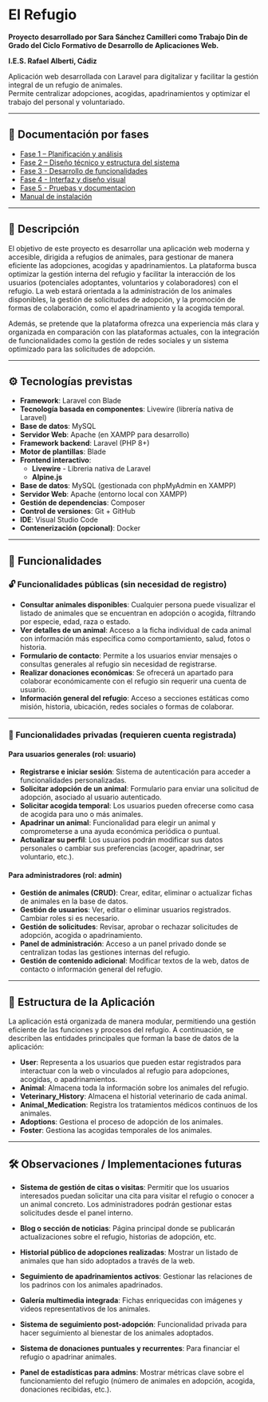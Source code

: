 # El Refugio

**Proyecto desarrollado por Sara Sánchez Camilleri como Trabajo Din de Grado del Ciclo Formativo de Desarrollo de Aplicaciones Web.**

**I.E.S. Rafael Alberti, Cádiz**

Aplicación web desarrollada con Laravel para digitalizar y facilitar la gestión integral de un refugio de animales.  
Permite centralizar adopciones, acogidas, apadrinamientos y optimizar el trabajo del personal y voluntariado.

---

## 📂 Documentación por fases

- [Fase 1 – Planificación y análisis](docs/Fase1_Planificacion_Analisis.md)
- [Fase 2 – Diseño técnico y estructura del sistema](docs/Fase2_DisenioTecnico_EstructuraSistema.md)
- [Fase 3 - Desarrollo de funcionalidades](docs/Fase3_DesarrolloFuncionalidades.md)
- [Fase 4 - Interfaz y diseño visual](docs/Fase4_EstilosInterfaz.md)
- [Fase 5 - Pruebas y documentacion](docs/Fase5_PruebasDocumentacion.md)
- [Manual de instalación](docs/Manual_Instalacion.md)

---

## 📜 Descripción

El objetivo de este proyecto es desarrollar una aplicación web moderna y accesible, dirigida a refugios de animales, para gestionar de manera eficiente las adopciones, acogidas y apadrinamientos. La plataforma busca optimizar la gestión interna del refugio y facilitar la interacción de los usuarios (potenciales adoptantes, voluntarios y colaboradores) con el refugio. La web estará orientada a la administración de los animales disponibles, la gestión de solicitudes de adopción, y la promoción de formas de colaboración, como el apadrinamiento y la acogida temporal.

Además, se pretende que la plataforma ofrezca una experiencia más clara y organizada en comparación con las plataformas actuales, con la integración de funcionalidades como la gestión de redes sociales y un sistema optimizado para las solicitudes de adopción.

---

## ⚙️ Tecnologías previstas

- **Framework**: Laravel con Blade
- **Tecnología basada en componentes**: Livewire (librería nativa de Laravel)
- **Base de datos**: MySQL
- **Servidor Web**: Apache (en XAMPP para desarrollo)
- **Framework backend**: Laravel (PHP 8+)
- **Motor de plantillas**: Blade
- **Frontend interactivo**:  
  - **Livewire** - Libreria nativa de Laravel
  - **Alpine.js** 
- **Base de datos**: MySQL (gestionada con phpMyAdmin en XAMPP)
- **Servidor Web**: Apache (entorno local con XAMPP)
- **Gestión de dependencias**: Composer
- **Control de versiones**: Git + GitHub
- **IDE**: Visual Studio Code
- **Contenerización (opcional)**: Docker

---

## 🔑 Funcionalidades

### 🔓 Funcionalidades públicas (sin necesidad de registro)

- **Consultar animales disponibles**: Cualquier persona puede visualizar el listado de animales que se encuentran en adopción o acogida, filtrando por especie, edad, raza o estado.
- **Ver detalles de un animal**: Acceso a la ficha individual de cada animal con información más específica como comportamiento, salud, fotos o historia.
- **Formulario de contacto**: Permite a los usuarios enviar mensajes o consultas generales al refugio sin necesidad de registrarse.
- **Realizar donaciones económicas**: Se ofrecerá un apartado para colaborar económicamente con el refugio sin requerir una cuenta de usuario.
- **Información general del refugio**: Acceso a secciones estáticas como misión, historia, ubicación, redes sociales o formas de colaborar.

---

### 🔐 Funcionalidades privadas (requieren cuenta registrada)

#### Para usuarios generales (rol: usuario)
- **Registrarse e iniciar sesión**: Sistema de autenticación para acceder a funcionalidades personalizadas.
- **Solicitar adopción de un animal**: Formulario para enviar una solicitud de adopción, asociado al usuario autenticado.
- **Solicitar acogida temporal**: Los usuarios pueden ofrecerse como casa de acogida para uno o más animales.
- **Apadrinar un animal**: Funcionalidad para elegir un animal y comprometerse a una ayuda económica periódica o puntual.
- **Actualizar su perfil**: Los usuarios podrán modificar sus datos personales o cambiar sus preferencias (acoger, apadrinar, ser voluntario, etc.).

#### Para administradores (rol: admin)
- **Gestión de animales (CRUD)**: Crear, editar, eliminar o actualizar fichas de animales en la base de datos.
- **Gestión de usuarios**: Ver, editar o eliminar usuarios registrados. Cambiar roles si es necesario.
- **Gestión de solicitudes**: Revisar, aprobar o rechazar solicitudes de adopción, acogida o apadrinamiento.
- **Panel de administración**: Acceso a un panel privado donde se centralizan todas las gestiones internas del refugio.
- **Gestión de contenido adicional**: Modificar textos de la web, datos de contacto o información general del refugio.

---

## 📂 Estructura de la Aplicación

La aplicación está organizada de manera modular, permitiendo una gestión eficiente de las funciones y procesos del refugio. A continuación, se describen las entidades principales que forman la base de datos de la aplicación:

- **User**: Representa a los usuarios que pueden estar registrados para interactuar con la web o vinculados al refugio para adopciones, acogidas, o apadrinamientos.
- **Animal**: Almacena toda la información sobre los animales del refugio.
- **Veterinary_History**: Almacena el historial veterinario de cada animal.
- **Animal_Medication**: Registra los tratamientos médicos continuos de los animales.
- **Adoptions**: Gestiona el proceso de adopción de los animales.
- **Foster**: Gestiona las acogidas temporales de los animales.

---

## 🛠️ Observaciones / Implementaciones futuras

- **Sistema de gestión de citas o visitas**: Permitir que los usuarios interesados puedan solicitar una cita para visitar el refugio o conocer a un animal concreto. Los administradores podrán gestionar estas solicitudes desde el panel interno.
- **Blog o sección de noticias**: Página principal donde se publicarán actualizaciones sobre el refugio, historias de adopción, etc.
- **Historial público de adopciones realizadas**: Mostrar un listado de animales que han sido adoptados a través de la web.
- **Seguimiento de apadrinamientos activos**: Gestionar las relaciones de los padrinos con los animales apadrinados.
- **Galería multimedia integrada**: Fichas enriquecidas con imágenes y videos representativos de los animales.
- **Sistema de seguimiento post-adopción**: Funcionalidad privada para hacer seguimiento al bienestar de los animales adoptados.
- **Sistema de donaciones puntuales y recurrentes**: Para financiar el refugio o apadrinar animales.

- **Panel de estadísticas para admins**: Mostrar métricas clave sobre el funcionamiento del refugio (número de animales en adopción, acogida, donaciones recibidas, etc.).

